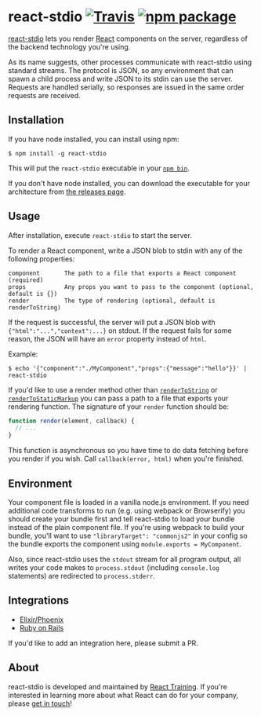 # react-stdio [![Travis][build-badge]][build] [![npm package][npm-badge]][npm]

[build-badge]: https://img.shields.io/travis/ReactTraining/react-stdio/master.svg?style=flat-square
[build]: https://travis-ci.org/ReactTraining/react-stdio
[npm-badge]: https://img.shields.io/npm/v/react-stdio.svg?style=flat-square
[npm]: https://www.npmjs.org/package/react-stdio

[react-stdio](https://npmjs.org/package/react-stdio) lets you render [React](https://reactjs.org/) components on the server, regardless of the backend technology you're using.

As its name suggests, other processes communicate with react-stdio using standard streams. The protocol is JSON, so any environment that can spawn a child process and write JSON to its stdin can use the server. Requests are handled serially, so responses are issued in the same order requests are received.

## Installation

If you have node installed, you can install using npm:

    $ npm install -g react-stdio

This will put the `react-stdio` executable in your [`npm bin`](https://docs.npmjs.com/cli/bin).

If you don't have node installed, you can download the executable for your architecture from [the releases page](https://github.com/ReactTraining/react-stdio/releases).

## Usage

After installation, execute `react-stdio` to start the server.

To render a React component, write a JSON blob to stdin with any of the following properties:

    component       The path to a file that exports a React component (required)
    props           Any props you want to pass to the component (optional, default is {})
    render          The type of rendering (optional, default is renderToString)

If the request is successful, the server will put a JSON blob with `{"html":"...","context":...}` on stdout. If the request fails for some reason, the JSON will have an `error` property instead of `html`.

Example:

    $ echo '{"component":"./MyComponent","props":{"message":"hello"}}' | react-stdio

If you'd like to use a render method other than [`renderToString`](https://facebook.github.io/react/docs/top-level-api.html#reactdomserver.rendertostring) or [`renderToStaticMarkup`](https://facebook.github.io/react/docs/top-level-api.html#reactdomserver.rendertostaticmarkup) you can pass a path to a file that exports your rendering function. The signature of your `render` function should be:

```js
function render(element, callback) {
  // ...
}
```

This function is asynchronous so you have time to do data fetching before you render if you wish. Call `callback(error, html)` when you're finished.

## Environment

Your component file is loaded in a vanilla node.js environment. If you need additional code transforms to run (e.g. using webpack or Browserify) you should create your bundle first and tell react-stdio to load your bundle instead of the plain component file. If you're using webpack to build your bundle, you'll want to use `"libraryTarget": "commonjs2"` in your config so the bundle exports the component using `module.exports = MyComponent`.

Also, since react-stdio uses the `stdout` stream for all program output, all writes your code makes to `process.stdout` (including `console.log` statements) are redirected to `process.stderr`.

## Integrations

* [Elixir/Phoenix](http://blog.overstuffedgorilla.com/render-react-with-phoenix/)
* [Ruby on Rails](https://github.com/aaronvb/rails_react_stdio)

If you'd like to add an integration here, please submit a PR.

## About

react-stdio is developed and maintained by [React Training](https://reacttraining.com). If you're interested in learning more about what React can do for your company, please [get in touch](mailto:hello@reacttraining.com)!
